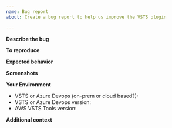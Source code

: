 ```yaml
---
name: Bug report
about: Create a bug report to help us improve the VSTS plugin

---
```


**Describe the bug**
<!-- A clear and concise description of what the bug is. -->

**To reproduce**
<!-- Steps to reproduce the behavior: -->
<!-- 1. Go to '...' -->
<!-- 2. Click on '....' -->
<!-- 3. Scroll down to '....' -->
<!-- 4. See error -->

**Expected behavior**
<!-- A clear and concise description of what you expected to happen. -->

**Screenshots**
<!-- If applicable, add screenshots to help explain your problem. -->

**Your Environment**
 - VSTS or Azure Devops (on-prem or cloud based?): 
 - VSTS or Azure Devops version: 
 - AWS VSTS Tools version:

**Additional context**
<!-- Add any other context about the problem here. -->

